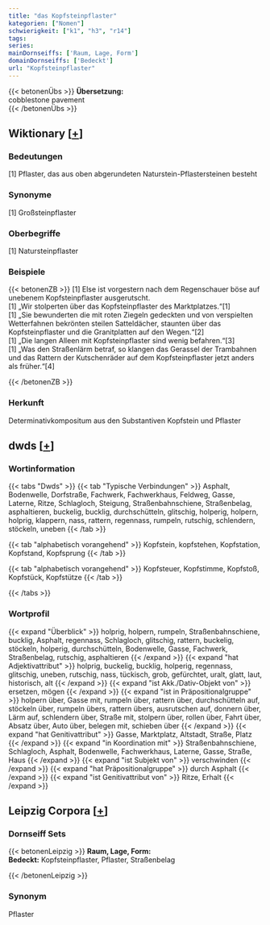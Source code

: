 ```yaml
---
title: "das Kopfsteinpflaster"
kategorien: ["Nomen"]
schwierigkeit: ["k1", "h3", "r14"]
tags:
series:
mainDornseiffs: ['Raum, Lage, Form']
domainDornseiffs: ['Bedeckt']
url: "Kopfsteinpflaster"
---
```


{{< betonenÜbs >}}
**Übersetzung:**  
cobblestone pavement  
{{< /betonenÜbs >}}

## Wiktionary [[+](https://de.wiktionary.org/wiki/Kopfsteinpflaster)]

### Bedeutungen
[1] Pflaster, das aus oben abgerundeten Naturstein-Pflastersteinen besteht  

### Synonyme
[1] Großsteinpflaster  

### Oberbegriffe
[1] Natursteinpflaster  

### Beispiele
{{< betonenZB >}}
[1] Else ist vorgestern nach dem Regenschauer böse auf unebenem Kopfsteinpflaster ausgerutscht.  
[1] „Wir stolperten über das Kopfsteinpflaster des Marktplatzes.“[1]  
[1] „Sie bewunderten die mit roten Ziegeln gedeckten und von verspielten Wetterfahnen bekrönten steilen Satteldächer, staunten über das Kopfsteinpflaster und die Granitplatten auf den Wegen.“[2]  
[1] „Die langen Alleen mit Kopfsteinpflaster sind wenig befahren.“[3]  
[1] „Was den Straßenlärm betraf, so klangen das Gerassel der Trambahnen und das Rattern der Kutschenräder auf dem Kopfsteinpflaster jetzt anders als früher.“[4]  

{{< /betonenZB >}}
### Herkunft
Determinativkompositum aus den Substantiven Kopfstein und Pflaster  



## dwds [[+](https://www.dwds.de/wb/Kopfsteinpflaster)]

### Wortinformation
{{< tabs "Dwds" >}}
{{< tab "Typische Verbindungen" >}}
Asphalt, Bodenwelle, Dorfstraße, Fachwerk, Fachwerkhaus, Feldweg, Gasse, Laterne, Ritze, Schlagloch, Steigung, Straßenbahnschiene, Straßenbelag, asphaltieren, buckelig, bucklig, durchschütteln, glitschig, holperig, holpern, holprig, klappern, nass, rattern, regennass, rumpeln, rutschig, schlendern, stöckeln, uneben
{{< /tab >}}

{{< tab "alphabetisch vorangehend" >}}
Kopfstein, kopfstehen, Kopfstation, Kopfstand, Kopfsprung
{{< /tab >}}

{{< tab "alphabetisch vorangehend" >}}
Kopfsteuer, Kopfstimme, Kopfstoß, Kopfstück, Kopfstütze
{{< /tab >}}

{{< /tabs >}}

### Wortprofil
{{< expand "Überblick" >}} holprig, holpern, rumpeln, Straßenbahnschiene, bucklig, Asphalt, regennass, Schlagloch, glitschig, rattern, buckelig, stöckeln, holperig, durchschütteln, Bodenwelle, Gasse, Fachwerk, Straßenbelag, rutschig, asphaltieren {{< /expand >}}
{{< expand "hat Adjektivattribut" >}} holprig, buckelig, bucklig, holperig, regennass, glitschig, uneben, rutschig, nass, tückisch, grob, gefürchtet, uralt, glatt, laut, historisch, alt {{< /expand >}}
{{< expand "ist Akk./Dativ-Objekt von" >}} ersetzen, mögen {{< /expand >}}
{{< expand "ist in Präpositionalgruppe" >}} holpern über, Gasse mit, rumpeln über, rattern über, durchschütteln auf, stöckeln über, rumpeln übers, rattern übers, ausrutschen auf, donnern über, Lärm auf, schlendern über, Straße mit, stolpern über, rollen über, Fahrt über, Absatz über, Auto über, belegen mit, schieben über {{< /expand >}}
{{< expand "hat Genitivattribut" >}} Gasse, Marktplatz, Altstadt, Straße, Platz {{< /expand >}}
{{< expand "in Koordination mit" >}} Straßenbahnschiene, Schlagloch, Asphalt, Bodenwelle, Fachwerkhaus, Laterne, Gasse, Straße, Haus {{< /expand >}}
{{< expand "ist Subjekt von" >}} verschwinden {{< /expand >}}
{{< expand "hat Präpositionalgruppe" >}} durch Asphalt {{< /expand >}}
{{< expand "ist Genitivattribut von" >}} Ritze, Erhalt {{< /expand >}}

## Leipzig Corpora [[+](https://corpora.uni-leipzig.de/en/res?word=Kopfsteinpflaster&corpusId=deu_newscrawl-public_2018)]

### Dornseiff Sets
{{< betonenLeipzig >}}
**Raum, Lage, Form:**  
**Bedeckt:** Kopfsteinpflaster, Pflaster, Straßenbelag  

{{< /betonenLeipzig >}}

### Synonym
Pflaster

